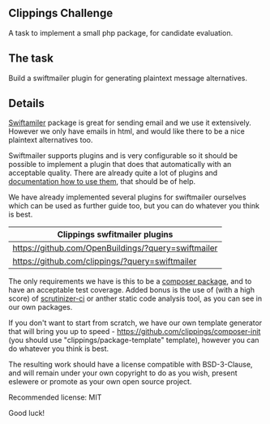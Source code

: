 Clippings Challenge
-------------------

A task to implement a small php package, for candidate evaluation.

The task
--------

Build a swiftmailer plugin for generating plaintext message alternatives.

Details
-------

[Swiftamiler](http://swiftmailer.org/) package is great for sending email and we use it extensively. However we only have emails in html, and would like there to be a nice plaintext alternatives too.

Swiftmailer supports plugins and is very configurable so it should be possible to implement a plugin that does that automatically with an acceptable quality. There are already quite a lot of plugins and [documentation how to use them](http://swiftmailer.org/docs/plugins.html), that should be of help.

We have already implemented several plugins for swiftmailer ourselves which can be used as further guide too, but you can do whatever you think is best.

| Clippings swfitmailer plugins                        |
| ---------------------------------------------------- |
| https://github.com/OpenBuildings/?query=swiftmailer  |
| https://github.com/clippings/?query=swiftmailer      |



The only requirements we have is this to be a [composer package](https://getcomposer.org/), and to have an acceptable test coverage. Added bonus is the use of (with a high score) of [scrutinizer-ci](https://scrutinizer-ci.com/) or anther static code analysis tool, as you can see in our own packages.

If you don't want to start from scratch, we have our own template generator that will bring you up to speed - https://github.com/clippings/composer-init (you should use "clippings/package-template" template), however you can do whatever you think is best.

The resulting work should have a license compatible with BSD-3-Clause, and will remain under your own copyright to do as you wish, present eslewere or promote as your own open source project.

Recommended license: MIT

Good luck!




